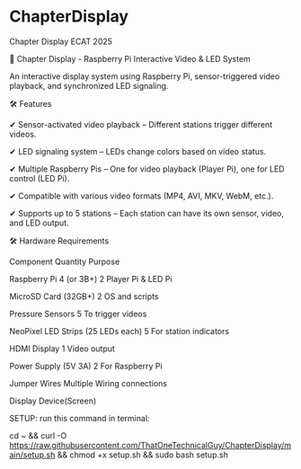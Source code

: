 # ChapterDisplay
Chapter Display ECAT 2025

📌 Chapter Display - Raspberry Pi Interactive Video & LED System

An interactive display system using Raspberry Pi, sensor-triggered video playback, and synchronized LED signaling.

🛠️ Features

✔ Sensor-activated video playback – Different stations trigger different videos.


✔ LED signaling system – LEDs change colors based on video status.

✔ Multiple Raspberry Pis – One for video playback (Player Pi), one for LED control (LED Pi).

✔ Compatible with various video formats (MP4, AVI, MKV, WebM, etc.).

✔ Supports up to 5 stations – Each station can have its own sensor, video, and LED output.


🛠️ Hardware Requirements

Component	Quantity	Purpose

Raspberry Pi 4 (or 3B+)	2	Player Pi & LED Pi

MicroSD Card (32GB+)	2	OS and scripts

Pressure Sensors	5	To trigger videos

NeoPixel LED Strips (25 LEDs each)	5	For station indicators

HDMI Display	1	Video output

Power Supply (5V 3A)	2	For Raspberry Pi

Jumper Wires	Multiple	Wiring connections

Display Device(Screen)





SETUP:
run this command in terminal: 

cd ~ && curl -O https://raw.githubusercontent.com/ThatOneTechnicalGuy/ChapterDisplay/main/setup.sh && chmod +x setup.sh && sudo bash setup.sh




